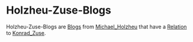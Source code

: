 # Holzheu-Zuse-Blogs

Holzheu-Zuse-Blogs are [Blogs](10000000001.md) from [Michael_Holzheu](0.md) that have a [Relation](60005.md) to [Konrad_Zuse](70000045.md).
